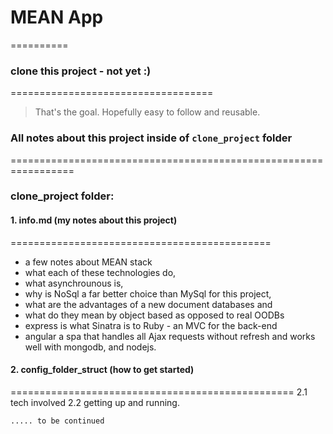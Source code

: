 # MEAN App   
==========

### clone this project - not yet :)
===================================

> That's the goal. Hopefully easy to follow and
> reusable.


### All notes about this project inside of `clone_project` folder
=================================================================

### clone_project folder:

#### 1. info.md (my notes about this project)
=============================================
- a few notes about MEAN stack
- what each of these technologies do,
- what asynchrounous is, 
- why is NoSql a far better choice than MySql for this project,
- what are the advantages of a new document databases and 
- what do they mean by object based as opposed to real OODBs 
- express is what Sinatra is to Ruby - an MVC for the back-end
- angular a spa that handles all Ajax requests without refresh and 
  works well with mongodb, and nodejs.


#### 2. config_folder_struct (how to get started)
=================================================
2.1 tech involved
2.2 getting up and running.

    ..... to be continued










